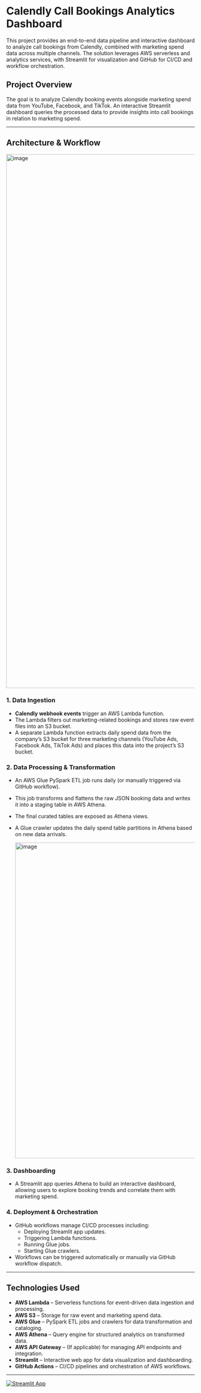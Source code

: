 # Calendly Call Bookings Analytics Dashboard

This project provides an end-to-end data pipeline and interactive dashboard to analyze call bookings from Calendly, combined with marketing spend data across multiple channels. The solution leverages AWS serverless and analytics services, with Streamlit for visualization and GitHub for CI/CD and workflow orchestration.

## Project Overview

The goal is to analyze Calendly booking events alongside marketing spend data from YouTube, Facebook, and TikTok. An interactive Streamlit dashboard queries the processed data to provide insights into call bookings in relation to marketing spend.

---

## Architecture & Workflow

<img width="4536" height="1424" alt="image" src="https://github.com/user-attachments/assets/24ef976a-06b6-451b-a74a-c81fba1807f9" />


### 1. Data Ingestion
- **Calendly webhook events** trigger an AWS Lambda function.
- The Lambda filters out marketing-related bookings and stores raw event files into an S3 bucket.
- A separate Lambda function extracts daily spend data from the company’s S3 bucket for three marketing channels (YouTube Ads, Facebook Ads, TikTok Ads) and places this data into the project’s S3 bucket.

### 2. Data Processing & Transformation
- An AWS Glue PySpark ETL job runs daily (or manually triggered via GitHub workflow).
- This job transforms and flattens the raw JSON booking data and writes it into a staging table in AWS Athena.
- The final curated tables are exposed as Athena views.
- A Glue crawler updates the daily spend table partitions in Athena based on new data arrivals.

  <img width="1310" height="842" alt="image" src="https://github.com/user-attachments/assets/ecf4e78a-fce0-4429-b191-059efe19c46c" />


### 3. Dashboarding
- A Streamlit app queries Athena to build an interactive dashboard, allowing users to explore booking trends and correlate them with marketing spend.

### 4. Deployment & Orchestration
- GitHub workflows manage CI/CD processes including:
  - Deploying Streamlit app updates.
  - Triggering Lambda functions.
  - Running Glue jobs.
  - Starting Glue crawlers.
- Workflows can be triggered automatically or manually via GitHub workflow dispatch.

---

## Technologies Used

- **AWS Lambda** – Serverless functions for event-driven data ingestion and processing.
- **AWS S3** – Storage for raw event and marketing spend data.
- **AWS Glue** – PySpark ETL jobs and crawlers for data transformation and cataloging.
- **AWS Athena** – Query engine for structured analytics on transformed data.
- **AWS API Gateway** – (If applicable) for managing API endpoints and integration.
- **Streamlit** – Interactive web app for data visualization and dashboarding.
- **GitHub Actions** – CI/CD pipelines and orchestration of AWS workflows.

---

[![Streamlit App](https://static.streamlit.io/badges/streamlit_badge_black_white.svg)](https://calendlydeproject-appyqylkjarclbyan5flhr.streamlit.app/)

